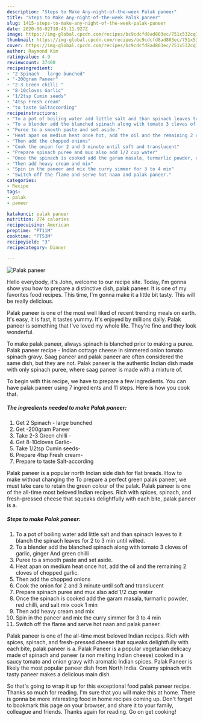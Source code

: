 ```yaml
---
description: "Steps to Make Any-night-of-the-week Palak paneer"
title: "Steps to Make Any-night-of-the-week Palak paneer"
slug: 1415-steps-to-make-any-night-of-the-week-palak-paneer
date: 2020-06-02T10:45:11.927Z
image: https://img-global.cpcdn.com/recipes/bc9cdcfd8ad803ec/751x532cq70/palak-paneer-recipe-main-photo.jpg
thumbnail: https://img-global.cpcdn.com/recipes/bc9cdcfd8ad803ec/751x532cq70/palak-paneer-recipe-main-photo.jpg
cover: https://img-global.cpcdn.com/recipes/bc9cdcfd8ad803ec/751x532cq70/palak-paneer-recipe-main-photo.jpg
author: Raymond Kim
ratingvalue: 4.9
reviewcount: 37400
recipeingredient:
- "2 Spinach   large bunched"
- "-200gram Paneer"
- "2-3 Green chilli "
- "8-10cloves Garlic"
- "1/2tsp Cumin seeds"
- "4tsp Fresh cream"
- "to taste Saltaccording"
recipeinstructions:
- "To a pot of boiling water add little salt and than spinach leaves to it blanch the spinach leaves for 2 to 3 min until wilted."
- "To a blender add the blanched spinach along with tomato 3 cloves of garlic, ginger And green chilli"
- "Puree to a smooth paste and set aside."
- "Heat apan on medium heat once hot, add the oil and the remaining 2 cloves of chopped garlic."
- "Then add the chopped onions"
- "Cook the onion for 2 and 3 minute until soft and translucent"
- "Prepare spinach puree and mux also add 1/2 cup water"
- "Once the spinach is cooked add the garam masala, turmarlic powder, red chilli, and salt mix cook 1 min"
- "Then add heavy cream and mix"
- "Spin in the paneer and mix the curry simmer for 3 to 4 min"
- "Switch off the flame and serve hot naan and palak paneer."
categories:
- Recipe
tags:
- palak
- paneer

katakunci: palak paneer 
nutrition: 274 calories
recipecuisine: American
preptime: "PT11M"
cooktime: "PT53M"
recipeyield: "3"
recipecategory: Dinner

---
```



![Palak paneer](https://img-global.cpcdn.com/recipes/bc9cdcfd8ad803ec/751x532cq70/palak-paneer-recipe-main-photo.jpg)

Hello everybody, it's John, welcome to our recipe site. Today, I'm gonna show you how to prepare a distinctive dish, palak paneer. It is one of my favorites food recipes. This time, I'm gonna make it a little bit tasty. This will be really delicious.

Palak paneer is one of the most well liked of recent trending meals on earth. It's easy, it is fast, it tastes yummy. It's enjoyed by millions daily. Palak paneer is something that I've loved my whole life. They're fine and they look wonderful.

To make palak paneer, always spinach is blanched prior to making a puree. Palak paneer recipe - Indian cottage cheese in simmered onion tomato spinach gravy. Saag paneer and palak paneer are often considered the same dish, but they are not. Palak paneer is the authentic Indian dish made with only spinach puree, where saag paneer is made with a mixture of.


To begin with this recipe, we have to prepare a few ingredients. You can have palak paneer using 7 ingredients and 11 steps. Here is how you cook that.

<!--inarticleads1-->

##### The ingredients needed to make Palak paneer:

1. Get 2 Spinach -  large bunched
1. Get -200gram Paneer
1. Take 2-3 Green chilli -
1. Get 8-10cloves Garlic-
1. Take 1/2tsp Cumin seeds-
1. Prepare 4tsp Fresh cream-
1. Prepare to taste Salt-according


Palak paneer is a popular north Indian side dish for flat breads. How to make without changing the To prepare a perfect green palak paneer, we must take care to retain the green colour of the palak. Palak paneer is one of the all-time most beloved Indian recipes. Rich with spices, spinach, and fresh-pressed cheese that squeaks delightfully with each bite, palak paneer is a. 

<!--inarticleads2-->

##### Steps to make Palak paneer:

1. To a pot of boiling water add little salt and than spinach leaves to it blanch the spinach leaves for 2 to 3 min until wilted.
1. To a blender add the blanched spinach along with tomato 3 cloves of garlic, ginger And green chilli
1. Puree to a smooth paste and set aside.
1. Heat apan on medium heat once hot, add the oil and the remaining 2 cloves of chopped garlic.
1. Then add the chopped onions
1. Cook the onion for 2 and 3 minute until soft and translucent
1. Prepare spinach puree and mux also add 1/2 cup water
1. Once the spinach is cooked add the garam masala, turmarlic powder, red chilli, and salt mix cook 1 min
1. Then add heavy cream and mix
1. Spin in the paneer and mix the curry simmer for 3 to 4 min
1. Switch off the flame and serve hot naan and palak paneer.


Palak paneer is one of the all-time most beloved Indian recipes. Rich with spices, spinach, and fresh-pressed cheese that squeaks delightfully with each bite, palak paneer is a. Palak Paneer is a popular vegetarian delicacy made of spinach and paneer (a non melting Indian cheese) cooked in a saucy tomato and onion gravy with aromatic Indian spices. Palak Paneer is likely the most popular paneer dish from North India. Creamy spinach with tasty paneer makes a delicious main dish. 

So that's going to wrap it up for this exceptional food palak paneer recipe. Thanks so much for reading. I'm sure that you will make this at home. There is gonna be more interesting food in home recipes coming up. Don't forget to bookmark this page on your browser, and share it to your family, colleague and friends. Thanks again for reading. Go on get cooking!
